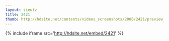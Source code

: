 ```yaml
---
layout: sieutv
title: 2421
thumb: http://hdsite.net/contents/videos_screenshots/2000/2421/preview_360p.mp4.jpg
---
```

{% include iframe src='http://hdsite.net/embed/2421' %}
 
